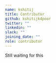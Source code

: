 ```yaml
---
name: kshitij
title: Contributor
github: kshitijk4poor
twitter: ""
linkedin: ""
slack: ""
joining_date: ""
role: contributor
---
```


Still waiting for this
